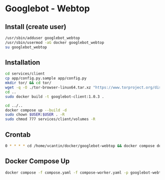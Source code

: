 # Googlebot - Webtop

## Install (create user)

```sh
/usr/sbin/adduser googlebot_webtop
/usr/sbin/usermod -aG docker googlebot_webtop
su googlebot_webtop
```

## Installation

```sh
cd services/client
cp app/config.py.sample app/config.py
mkdir tor/ && cd tor/
wget -q -O ./tor-browser-linux64.tar.xz "https://www.torproject.org/dist/torbrowser/13.0.15/tor-browser-linux-x86_64-13.0.15.tar.xz"
cd ..
sudo docker build -t googlebot-client:1.0.3 .
```

```sh
cd ../..
docker compose up --build -d
sudo chown $USER:$USER . -R
sudo chmod 777 services/client/volumes -R
```

## Crontab

```sh
0 * * * * cd /home/vcantin/docker/googlebot-webtop && docker compose down && docker compose up -d
```

## Docker Compose Up

```sh
docker compose -f compose.yaml -f compose-worker.yaml -p googlebot-webtop-client-1 up -d
```
